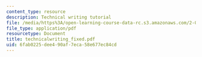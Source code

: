 ```yaml
---
content_type: resource
description: Technical writing tutorial
file: /media/https%3A/open-learning-course-data-rc.s3.amazonaws.com/2-000-how-and-why-machines-work-spring-2002/6fab0225dee490af7eca58e677ec84cd_technicalwriting_fixed.pdf
file_type: application/pdf
resourcetype: Document
title: technicalwriting_fixed.pdf
uid: 6fab0225-dee4-90af-7eca-58e677ec84cd
---
```

